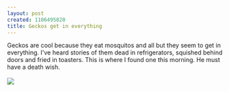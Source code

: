 ```yaml
--- 
layout: post
created: 1106495820
title: Geckos get in everything
---
```

Geckos are cool because they eat mosquitos and all but they seem to get in everything.  I've heard stories of them dead in refrigerators, squished behind doors and fried in toasters.  This is where I found one this morning.  He must have a death wish.
<br />
<br /><img src="/sites/default/files/blog/bl-gecko.jpg" />
